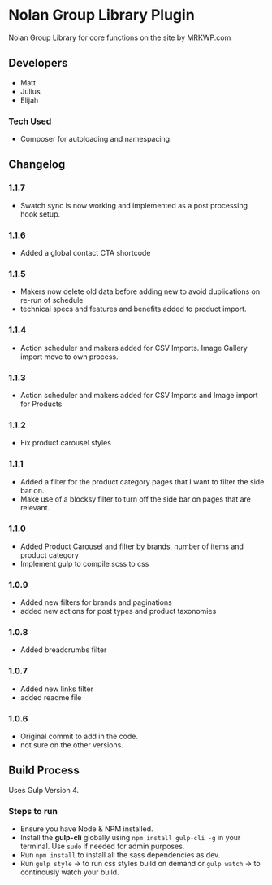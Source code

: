 # Nolan Group Library Plugin
Nolan Group Library for core functions on the site by MRKWP.com

## Developers
- Matt
- Julius
- Elijah

### Tech Used
- Composer for autoloading and namespacing.
  
## Changelog

### 1.1.7
- Swatch sync is now working and implemented as a post processing hook setup.

### 1.1.6
- Added a global contact CTA shortcode

### 1.1.5
- Makers now delete old data before adding new to avoid duplications on re-run of schedule
- technical specs and features and benefits added to product import.

### 1.1.4
- Action scheduler and makers added for CSV Imports. Image Gallery import move to own process.

### 1.1.3
- Action scheduler and makers added for CSV Imports and Image import for Products

### 1.1.2
- Fix product carousel styles

### 1.1.1
- Added a filter for the product category pages that I want to filter the side bar on.
- Make use of a blocksy filter to turn off the side bar on pages that are relevant.

### 1.1.0
- Added Product Carousel and filter by brands, number of items and product category
- Implement gulp to compile scss to css

### 1.0.9
- Added new filters for brands and paginations
- added new actions for post types and product taxonomies

### 1.0.8
- Added breadcrumbs filter

### 1.0.7
- Added new links filter
- added readme file

### 1.0.6
- Original commit to add in the code.
- not sure on the other versions.

## Build Process
Uses Gulp Version 4.

### Steps to run
- Ensure you have Node & NPM installed.
- Install the **gulp-cli** globally using `npm install gulp-cli -g` in your terminal. Use `sudo` if needed for admin purposes.
- Run `npm install` to install all the sass dependencies as dev.
- Run `gulp style` -> to run css styles build on demand or `gulp watch` -> to continously watch your build.